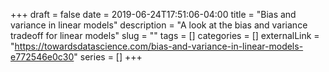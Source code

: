 +++ 
draft = false
date = 2019-06-24T17:51:06-04:00
title = "Bias and variance in linear models"
description = "A look at the bias and variance tradeoff for linear models"
slug = "" 
tags = []
categories = []
externalLink = "https://towardsdatascience.com/bias-and-variance-in-linear-models-e772546e0c30"
series = []
+++

